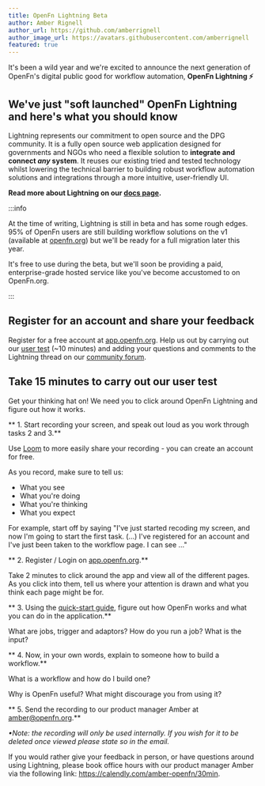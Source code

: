 ```yaml
---
title: OpenFn Lightning Beta
author: Amber Rignell
author_url: https://github.com/amberrignell
author_image_url: https://avatars.githubusercontent.com/amberrignell
featured: true
---
```


It's been a wild year and we're excited to announce the next generation of
OpenFn's digital public good for workflow automation, **OpenFn Lightning ⚡**

## We've just "soft launched" OpenFn Lightning and here's what you should know

Lightning represents our commitment to open source and the DPG community. It is
a fully open source web application designed for governments and NGOs who need a
flexible solution to **integrate and connect _any_ system**. It reuses our
existing tried and tested technology whilst lowering the technical barrier to
building robust workflow automation solutions and integrations through a more
intuitive, user-friendly UI.

<!--truncate-->

**Read more about Lightning on our
[docs page](/documentation/about-lightning).**

:::info

At the time of writing, Lightning is still in beta and has some rough edges. 95%
of OpenFn users are still building workflow solutions on the v1 (available at
[openfn.org](https://www.openfn.org/signup)) but we'll be ready for a full
migration later this year.

It's free to use during the beta, but we'll soon be providing a paid,
enterprise-grade hosted service like you've become accustomed to on OpenFn.org.

:::

## Register for an account and share your feedback

Register for a free account at
[app.openfn.org](https://app.openfn.org/users/register). Help us out by carrying
out our [user test](/blog#take-10-minutes-to-carry-out-our-user-test) (~10
minutes) and adding your questions and comments to the Lightning thread on our
[community forum](https://community.openfn.org/t/the-lightning-beta/297).

## Take 15 minutes to carry out our user test

Get your thinking hat on! We need you to click around OpenFn Lightning and
figure out how it works.

** 1. Start recording your screen, and speak out loud as you work through tasks
2 and 3.**

Use [Loom](https://www.loom.com/looms) to more easily share your recording - you
can create an account for free.

As you record, make sure to tell us:

- What you see
- What you're doing
- What you're thinking
- What you expect

For example, start off by saying "I've just started recoding my screen, and now
I'm going to start the first task. (…) I've registered for an account and I've
just been taken to the workflow page. I can see …"

** 2. Register / Login on
[app.openfn.org](https://app.openfn.org/users/register).**

Take 2 minutes to click around the app and view all of the different pages. As
you click into them, tell us where your attention is drawn and what you think
each page might be for.

** 3. Using the [quick-start guide](/documentation/build/lightning-quick-start),
figure out how OpenFn works and what you can do in the application.**

What are jobs, trigger and adaptors? How do you run a job? What is the input?

** 4. Now, in your own words, explain to someone how to build a workflow.**

What is a workflow and how do I build one?

Why is OpenFn useful? What might discourage you from using it?

** 5. Send the recording to our product manager Amber at amber@openfn.org.**

_•Note: the recording will only be used internally. If you wish for it to be
deleted once viewed please state so in the email._

If you would rather give your feedback in person, or have questions around using
Lightning, please book office hours with our product manager Amber via the
following link: https://calendly.com/amber-openfn/30min.
